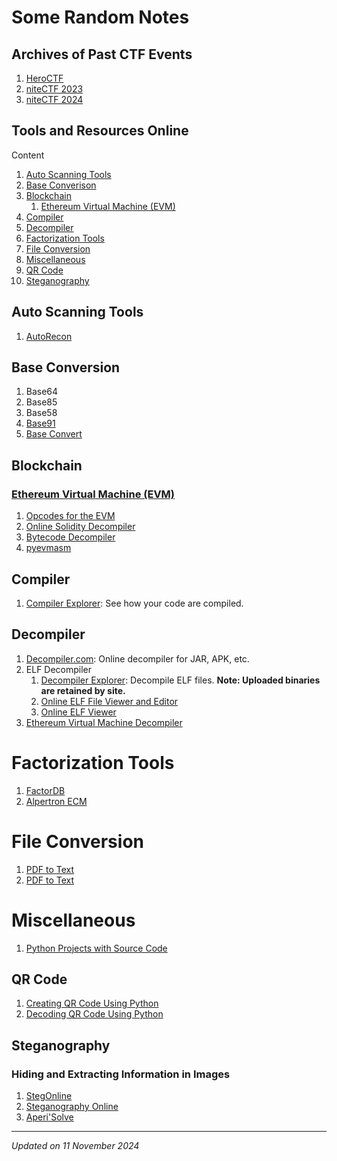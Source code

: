 # Some Random Notes

## Archives of Past CTF Events

1. [HeroCTF](https://github.com/HeroCTF)
1. [niteCTF 2023](https://github.com/Cryptonite-MIT/niteCTF-2023.git)
1. [niteCTF 2024](https://github.com/Cryptonite-MIT/niteCTF-2024.git)

## Tools and Resources Online

Content

1. [Auto Scanning Tools](#auto-scanning-tools)
1. [Base Converison](#base-conversion)
1. [Blockchain](#blockchain)
    1. [Ethereum Virtual Machine (EVM)](#ethereum-virtual-machine-evm)
1. [Compiler](#compiler)
1. [Decompiler](#decompiler)
1. [Factorization Tools](#factorization-tools)
1. [File Conversion](#file-conversion)
1. [Miscellaneous](#miscellaneous)
1. [QR Code](#qr-code)
1. [Steganography](#steganography)

## Auto Scanning Tools

1. [AutoRecon](autorecon-installation.md)

## Base Conversion

1. Base64
1. Base85
1. Base58
1. [Base91](https://sourceforge.net/projects/base91/)
1. [Base Convert](https://pypi.org/project/baseconvert/)

## Blockchain

### [Ethereum Virtual Machine (EVM)](https://ethereum.org/en/developers/docs/evm/)

1. [Opcodes for the EVM](https://ethereum.org/en/developers/docs/evm/opcodes/)
1. [Online Solidity Decompiler](https://ethervm.io/decompile)
1. [Bytecode Decompiler](https://app.dedaub.com/decompile)
1. [pyevmasm](https://github.com/crytic/pyevmasm)

## Compiler

1. [Compiler Explorer](https://godbolt.org/): See how your code are compiled.

## Decompiler

1. [Decompiler.com](https://www.decompiler.com/): Online decompiler for JAR, APK, etc.
1. ELF Decompiler
    1. [Decompiler Explorer](https://dogbolt.org/): Decompile ELF files. **Note: Uploaded binaries are retained by site.**
    1. [Online ELF File Viewer and Editor](https://elfy.io/)
    1. [Online ELF Viewer](http://www.sunshine2k.de/coding/javascript/onlineelfviewer/onlineelfviewer.html)
1. [Ethereum Virtual Machine Decompiler](#ethereum-virtual-machine-evm)

# Factorization Tools

1. [FactorDB](https://factordb.com/)
1. [Alpertron ECM](http://www.alpertron.com.ar/ECM.HTM)

# File Conversion

1. [PDF to Text](https://www.pdf2go.com/pdf-to-text)
1. [PDF to Text](https://xodo.com/pdf-to-text)

# Miscellaneous

1. [Python Projects with Source Code](https://thecleverprogrammer.com/2021/01/14/python-projects-with-source-code/)

## QR Code

1. [Creating QR Code Using Python](https://thecleverprogrammer.com/2022/01/11/qr-code-using-python/)
1. [Decoding QR Code Using Python](https://thecleverprogrammer.com/2022/01/18/decode-a-qr-code-using-python/)

## Steganography

### Hiding and Extracting Information in Images

1. [StegOnline](https://georgeom.net/StegOnline/upload)
1. [Steganography Online](https://stylesuxx.github.io/steganography/)
1. [Aperi'Solve](https://www.aperisolve.com/)

***

*Updated on 11 November 2024*
